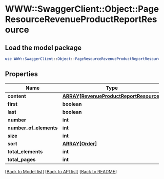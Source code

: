 # WWW::SwaggerClient::Object::PageResourceRevenueProductReportResource

## Load the model package
```perl
use WWW::SwaggerClient::Object::PageResourceRevenueProductReportResource;
```

## Properties
Name | Type | Description | Notes
------------ | ------------- | ------------- | -------------
**content** | [**ARRAY[RevenueProductReportResource]**](RevenueProductReportResource.md) |  | [optional] 
**first** | **boolean** |  | [optional] 
**last** | **boolean** |  | [optional] 
**number** | **int** |  | [optional] 
**number_of_elements** | **int** |  | [optional] 
**size** | **int** |  | [optional] 
**sort** | [**ARRAY[Order]**](Order.md) |  | [optional] 
**total_elements** | **int** |  | [optional] 
**total_pages** | **int** |  | [optional] 

[[Back to Model list]](../README.md#documentation-for-models) [[Back to API list]](../README.md#documentation-for-api-endpoints) [[Back to README]](../README.md)


